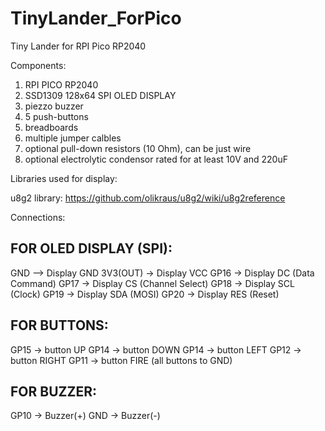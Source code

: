 # TinyLander_ForPico
Tiny Lander for RPI Pico RP2040


Components:
1) RPI PICO RP2040
2) SSD1309 128x64 SPI OLED DISPLAY
4) piezzo buzzer
5) 5 push-buttons
6) breadboards
7) multiple jumper calbles
8) optional pull-down resistors (10 Ohm), can be just wire
9) optional electrolytic condensor rated for at least 10V and 220uF


Libraries used for display:

u8g2 library:
https://github.com/olikraus/u8g2/wiki/u8g2reference

Connections:

FOR OLED DISPLAY (SPI):
--------------------------------
GND -->  Display GND
3V3(OUT) -> Display VCC
GP16 -> Display DC  (Data Command)
GP17 -> Display CS  (Channel Select)
GP18 -> Display SCL (Clock)
GP19 -> Display SDA (MOSI)
GP20 -> Display RES (Reset)

FOR BUTTONS:
--------------------------------
GP15 -> button UP
GP14 -> button DOWN
GP14 -> button LEFT
GP12 -> button RIGHT
GP11 -> button FIRE
(all buttons to GND) 

FOR BUZZER:
--------------------------------
GP10 -> Buzzer(+)
GND -> Buzzer(-)
